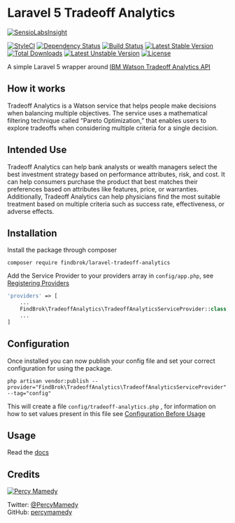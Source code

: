 # Laravel 5 Tradeoff Analytics 

[![SensioLabsInsight](https://insight.sensiolabs.com/projects/f61e9357-250f-4816-b6c0-ae1ec0bcaa42/big.png)](https://insight.sensiolabs.com/projects/f61e9357-250f-4816-b6c0-ae1ec0bcaa42)

[![StyleCI](https://styleci.io/repos/59981815/shield?style=flat)](https://styleci.io/repos/59981815)
[![Dependency Status](https://dependencyci.com/github/findbrok/laravel-tradeoff-analytics/badge)](https://dependencyci.com/github/findbrok/laravel-tradeoff-analytics)
[![Build Status](https://travis-ci.org/findbrok/laravel-tradeoff-analytics.svg?branch=master)](https://travis-ci.org/findbrok/laravel-tradeoff-analytics)
[![Latest Stable Version](https://poser.pugx.org/findbrok/laravel-tradeoff-analytics/v/stable)](https://packagist.org/packages/findbrok/laravel-tradeoff-analytics) 
[![Total Downloads](https://poser.pugx.org/findbrok/laravel-tradeoff-analytics/downloads)](https://packagist.org/packages/findbrok/laravel-tradeoff-analytics) 
[![Latest Unstable Version](https://poser.pugx.org/findbrok/laravel-tradeoff-analytics/v/unstable)](https://packagist.org/packages/findbrok/laravel-tradeoff-analytics) 
[![License](https://poser.pugx.org/findbrok/laravel-tradeoff-analytics/license)](https://packagist.org/packages/findbrok/laravel-tradeoff-analytics)

A simple Laravel 5 wrapper around [IBM Watson Tradeoff Analytics API](http://www.ibm.com/smarterplanet/us/en/ibmwatson/developercloud/tradeoff-analytics.html)

## How it works

Tradeoff Analytics is a Watson service that helps people make decisions when balancing multiple objectives. The service uses a mathematical filtering technique called “Pareto Optimization,” that enables users to explore tradeoffs when considering multiple criteria for a single decision.

## Intended Use

Tradeoff Analytics can help bank analysts or wealth managers select the best investment strategy based on performance attributes, risk, and cost. It can help consumers purchase the product that best matches their preferences based on attributes like features, price, or warranties. Additionally, Tradeoff Analytics can help physicians find the most suitable treatment based on multiple criteria such as success rate, effectiveness, or adverse effects.

## Installation

Install the package through composer

```
composer require findbrok/laravel-tradeoff-analytics
```

Add the Service Provider to your providers array in ```config/app.php```, see [Registering Providers](https://laravel.com/docs/5.2/providers#registering-providers)

```php
'providers' => [
    ...
    FindBrok\TradeoffAnalytics\TradeoffAnalyticsServiceProvider::class,
    ...
]
```

## Configuration

Once installed you can now publish your config file and set your correct configuration for using the package.

```
php artisan vendor:publish --provider="FindBrok\TradeoffAnalytics\TradeoffAnalyticsServiceProvider" --tag="config"
```

This will create a file ```config/tradeoff-analytics.php``` , for information on how to set values present in this file see [Configuration Before Usage](https://github.com/findbrok/laravel-tradeoff-analytics/wiki/Configuration-Before-Usage)

## Usage

Read the [docs](https://github.com/findbrok/laravel-tradeoff-analytics/wiki)

## Credits

[![Percy Mamedy](https://img.shields.io/badge/Author-Percy%20Mamedy-orange.svg)](https://twitter.com/PercyMamedy)

Twitter: [@PercyMamedy](https://twitter.com/PercyMamedy)
<br/>
GitHub: [percymamedy](https://github.com/percymamedy)

